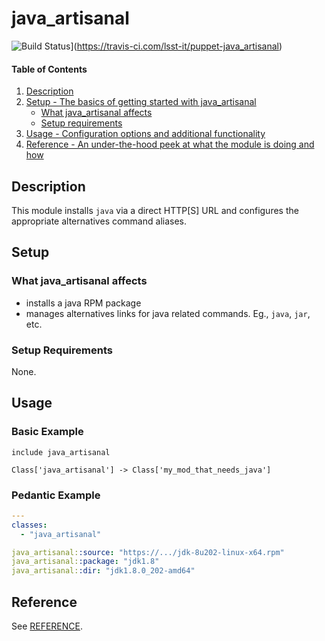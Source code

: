 # java_artisanal

![Build Status](https://travis-ci.com/lsst-it/puppet-java_artisanal.svg?branch=master)](https://travis-ci.com/lsst-it/puppet-java_artisanal)

#### Table of Contents

1. [Description](#description)
2. [Setup - The basics of getting started with java_artisanal](#setup)
    * [What java_artisanal affects](#what-java_artisanal-affects)
    * [Setup requirements](#setup-requirements)
3. [Usage - Configuration options and additional functionality](#usage)
4. [Reference - An under-the-hood peek at what the module is doing and how](#reference)

## Description

This module installs `java` via a direct HTTP[S] URL and configures the
appropriate alternatives command aliases.

## Setup

### What java_artisanal affects

* installs a java RPM package
* manages alternatives links for java related commands. Eg., `java`, `jar`, etc.

### Setup Requirements

None.

## Usage

### Basic Example

```puppet
include java_artisanal

Class['java_artisanal'] -> Class['my_mod_that_needs_java']
```

### Pedantic Example

```yaml
---
classes:
  - "java_artisanal"

java_artisanal::source: "https://.../jdk-8u202-linux-x64.rpm"
java_artisanal::package: "jdk1.8"
java_artisanal::dir: "jdk1.8.0_202-amd64"
```

## Reference

See [REFERENCE](REFERENCE.md).
